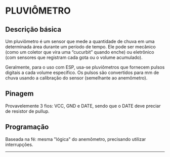 # PLUVIÔMETRO

## Descrição básica

Um pluviômetro é um sensor que mede a quantidade de chuva em uma determinada área durante um período de tempo. Ele pode ser mecânico (como um coletor que vira uma “cucurbit” quando enche) ou eletrônico (com sensores que registram cada gota ou o volume acumulado).

Geralmente, para o uso com ESP, usa-se pluviômetros que fornecem pulsos digitais a cada volume específico. Os pulsos são convertidos para mm de chuva usando a calibração do sensor (semelhante ao anemômetro).

## Pinagem

Provavelemente 3 fios: VCC, GND e DATE, sendo que o DATE deve preciar de resistor de pullup.

## Programação

Baseada na fé: mesma "lógica" do anemômetro, precisando utilizar interrupções.

---